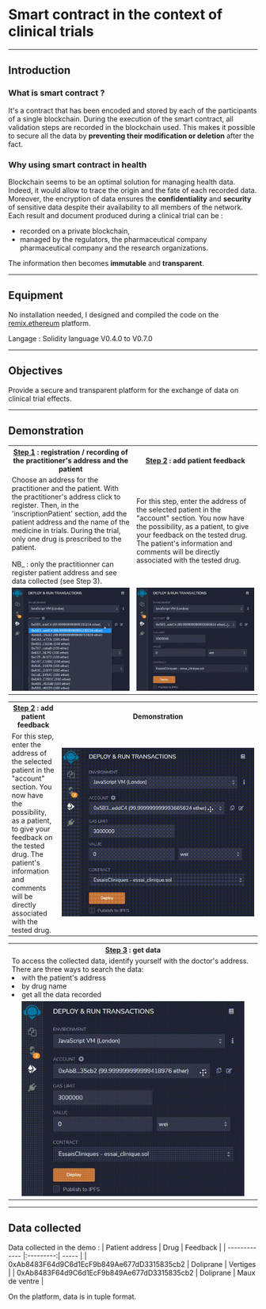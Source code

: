 # Smart contract in the context of clinical trials
***

## Introduction
### What is smart contract ?
It's a contract that has been encoded and stored by each of the participants of a single blockchain. During the execution of the smart contract, all validation steps are recorded in the blockchain used. This makes it possible to secure all the data by **preventing their modification or deletion** after the fact.

### Why using smart contract in health 
Blockchain seems to be an optimal solution for managing health data. Indeed, it would allow to trace the origin and the fate of each recorded data. Moreover, the encryption of data ensures the **confidentiality** and **security** of sensitive data despite their availability to all members of the network.
Each result and document produced during a clinical trial can be :
* recorded on a private blockchain, 
* managed by the regulators, the pharmaceutical company pharmaceutical company and the research organizations. 

The information then becomes **immutable** and **transparent**.

---

## Equipment 
No installation needed, I designed and compiled the code on the [remix.ethereum](https://remix.ethereum.org/) platform.

Langage : Solidity language V0.4.0 to V0.7.0

---

## Objectives
Provide a secure and transparent platform for the exchange of data on clinical trial effects. 


---
## Demonstration 
<table style="width:100%;">
  <tr >
    <th style="width:50%;"><ins>Step 1</ins> : registration / recording of the practitioner's address and the patient</th>
    <th style="width:50%;"><ins>Step 2</ins> : add patient feedback </th>
  </tr>

  <tr>
    <td>Choose an address for the practitioner and the patient. With the practitioner's address click to register. Then,  in the 'inscriptionPatient' section, add the patient address and the name of the medicine in trials. During the trial, only one drug is prescribed to the patient. <br><br>NB_ : only the practitionner can register patient address and see data collected (see Step 3). 
</td>
    <td>For this step, enter the address of the selected patient in the "account" section. You now have the possibility, as a patient, to give your feedback on the tested drug. 
    The patient's information and comments will be directly associated with the tested drug.
</td>
  </tr>

  <tr>
    <td><img src="capture_img/inscription.gif" width="450"/></td>
    <td><img src="capture_img/patient_feedback.gif" width="450"/></td>
  </tr>
</table>

<table >
  <tr >
    <th><ins>Step 2</ins> : add patient feedback  </th>
    <th> Demonstration  </th>
  </tr>
  <tr>
    <td style="width:20%;">For this step, enter the address of the selected patient in the "account" section. You now have the possibility, as a patient, to give your feedback on the tested drug. 
    The patient's information and comments will be directly associated with the tested drug.
</td>
    <td><img src="capture_img/patient_feedback.gif" width="450"/></td>
  </tr>
</table>

<table >
  <tr >
    <th style="width:100%;"><ins>Step 3</ins> : get data </th>
  </tr>

  <tr>
    <td>To access the collected data, identify yourself with the doctor's address. There are three ways to search the data: 
        <li>with the patient's address </li>
        <li>by drug name </li>
        <li>get all the data recorded</li>
</td>
  </tr>

  <tr>
    <td style="text-align:center;"><img src="capture_img/get_data.gif" width="450"/></td>
  </tr>
</table>


---

## Data collected 
Data collected in the demo : 
| Patient address                               | Drug      | Feedback       |
| -------------                                 |:---------:|  -----         |
| 0xAb8483F64d9C6d1EcF9b849Ae677dD3315835cb2    | Doliprane | Vertiges       |
| 0xAb8483F64d9C6d1EcF9b849Ae677dD3315835cb2    | Doliprane | Maux de ventre |


On the platform, data is in tuple format.
